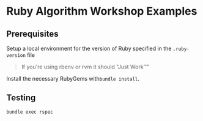 # Ruby Algorithm Workshop Examples

## Prerequisites
Setup a local environment for the version of Ruby specified in the `.ruby-version` file

> If you're using rbenv or rvm it should "Just Work™"

Install the necessary RubyGems with`bundle install`.

## Testing
```
bundle exec rspec
```
